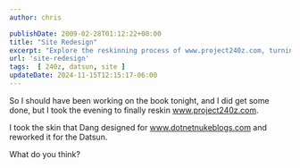```yaml
---
author: chris

publishDate: 2009-02-28T01:12:22+00:00
title: "Site Redesign"
excerpt: "Explore the reskinning process of www.project240z.com, turning a Dang-designed layout into a unique look for the Datsun blog."
url: 'site-redesign'
tags:  [ 240z, datsun, site ] 
updateDate: 2024-11-15T12:15:17-06:00
---
```


So I should have been working on the book tonight, and I did get some done, but I took the evening to finally reskin www.project240z.com.

I took the skin that Dang designed for www.dotnetnukeblogs.com and reworked it for the Datsun.

What do you think?
